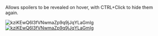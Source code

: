 Allows spoilers to be revealed on hover, with CTRL+Click to hide them again.

![kziKEwQ6l3fVNwmaZp9q9jJqYLaGmIg](https://private-user-images.githubusercontent.com/114772385/398855297-44b0e811-9fe2-4ff4-aa97-eb5e83b740b6.gif?jwt=eyJhbGciOiJIUzI1NiIsInR5cCI6IkpXVCJ9.eyJpc3MiOiJnaXRodWIuY29tIiwiYXVkIjoicmF3LmdpdGh1YnVzZXJjb250ZW50LmNvbSIsImtleSI6ImtleTUiLCJleHAiOjE3MzU1NzkxNTEsIm5iZiI6MTczNTU3ODg1MSwicGF0aCI6Ii8xMTQ3NzIzODUvMzk4ODU1Mjk3LTQ0YjBlODExLTlmZTItNGZmNC1hYTk3LWViNWU4M2I3NDBiNi5naWY_WC1BbXotQWxnb3JpdGhtPUFXUzQtSE1BQy1TSEEyNTYmWC1BbXotQ3JlZGVudGlhbD1BS0lBVkNPRFlMU0E1M1BRSzRaQSUyRjIwMjQxMjMwJTJGdXMtZWFzdC0xJTJGczMlMkZhd3M0X3JlcXVlc3QmWC1BbXotRGF0ZT0yMDI0MTIzMFQxNzE0MTFaJlgtQW16LUV4cGlyZXM9MzAwJlgtQW16LVNpZ25hdHVyZT1iMDY3ODM4OWE2MzRhY2E0NDcyODc5Y2I0MDBiZWNkYjU1N2FiODRiNWNmZjc3YjA1MzliMTVjYWRiMjkwNzU3JlgtQW16LVNpZ25lZEhlYWRlcnM9aG9zdCJ9.fxxmrLyY-C9GzT_3hKDUQdoCcnM6t3ltfmaywqAurkw) [ ![kziKEwQ6l3fVNwmaZp9q9jJqYLaGmIg](https://private-user-images.githubusercontent.com/114772385/398855297-44b0e811-9fe2-4ff4-aa97-eb5e83b740b6.gif?jwt=eyJhbGciOiJIUzI1NiIsInR5cCI6IkpXVCJ9.eyJpc3MiOiJnaXRodWIuY29tIiwiYXVkIjoicmF3LmdpdGh1YnVzZXJjb250ZW50LmNvbSIsImtleSI6ImtleTUiLCJleHAiOjE3MzU1NzkxNTEsIm5iZiI6MTczNTU3ODg1MSwicGF0aCI6Ii8xMTQ3NzIzODUvMzk4ODU1Mjk3LTQ0YjBlODExLTlmZTItNGZmNC1hYTk3LWViNWU4M2I3NDBiNi5naWY_WC1BbXotQWxnb3JpdGhtPUFXUzQtSE1BQy1TSEEyNTYmWC1BbXotQ3JlZGVudGlhbD1BS0lBVkNPRFlMU0E1M1BRSzRaQSUyRjIwMjQxMjMwJTJGdXMtZWFzdC0xJTJGczMlMkZhd3M0X3JlcXVlc3QmWC1BbXotRGF0ZT0yMDI0MTIzMFQxNzE0MTFaJlgtQW16LUV4cGlyZXM9MzAwJlgtQW16LVNpZ25hdHVyZT1iMDY3ODM4OWE2MzRhY2E0NDcyODc5Y2I0MDBiZWNkYjU1N2FiODRiNWNmZjc3YjA1MzliMTVjYWRiMjkwNzU3JlgtQW16LVNpZ25lZEhlYWRlcnM9aG9zdCJ9.fxxmrLyY-C9GzT_3hKDUQdoCcnM6t3ltfmaywqAurkw) ](https://private-user-images.githubusercontent.com/114772385/398855297-44b0e811-9fe2-4ff4-aa97-eb5e83b740b6.gif?jwt=eyJhbGciOiJIUzI1NiIsInR5cCI6IkpXVCJ9.eyJpc3MiOiJnaXRodWIuY29tIiwiYXVkIjoicmF3LmdpdGh1YnVzZXJjb250ZW50LmNvbSIsImtleSI6ImtleTUiLCJleHAiOjE3MzU1NzkxNTEsIm5iZiI6MTczNTU3ODg1MSwicGF0aCI6Ii8xMTQ3NzIzODUvMzk4ODU1Mjk3LTQ0YjBlODExLTlmZTItNGZmNC1hYTk3LWViNWU4M2I3NDBiNi5naWY_WC1BbXotQWxnb3JpdGhtPUFXUzQtSE1BQy1TSEEyNTYmWC1BbXotQ3JlZGVudGlhbD1BS0lBVkNPRFlMU0E1M1BRSzRaQSUyRjIwMjQxMjMwJTJGdXMtZWFzdC0xJTJGczMlMkZhd3M0X3JlcXVlc3QmWC1BbXotRGF0ZT0yMDI0MTIzMFQxNzE0MTFaJlgtQW16LUV4cGlyZXM9MzAwJlgtQW16LVNpZ25hdHVyZT1iMDY3ODM4OWE2MzRhY2E0NDcyODc5Y2I0MDBiZWNkYjU1N2FiODRiNWNmZjc3YjA1MzliMTVjYWRiMjkwNzU3JlgtQW16LVNpZ25lZEhlYWRlcnM9aG9zdCJ9.fxxmrLyY-C9GzT_3hKDUQdoCcnM6t3ltfmaywqAurkw) [ ](https://private-user-images.githubusercontent.com/114772385/398855297-44b0e811-9fe2-4ff4-aa97-eb5e83b740b6.gif?jwt=eyJhbGciOiJIUzI1NiIsInR5cCI6IkpXVCJ9.eyJpc3MiOiJnaXRodWIuY29tIiwiYXVkIjoicmF3LmdpdGh1YnVzZXJjb250ZW50LmNvbSIsImtleSI6ImtleTUiLCJleHAiOjE3MzU1NzkxNTEsIm5iZiI6MTczNTU3ODg1MSwicGF0aCI6Ii8xMTQ3NzIzODUvMzk4ODU1Mjk3LTQ0YjBlODExLTlmZTItNGZmNC1hYTk3LWViNWU4M2I3NDBiNi5naWY_WC1BbXotQWxnb3JpdGhtPUFXUzQtSE1BQy1TSEEyNTYmWC1BbXotQ3JlZGVudGlhbD1BS0lBVkNPRFlMU0E1M1BRSzRaQSUyRjIwMjQxMjMwJTJGdXMtZWFzdC0xJTJGczMlMkZhd3M0X3JlcXVlc3QmWC1BbXotRGF0ZT0yMDI0MTIzMFQxNzE0MTFaJlgtQW16LUV4cGlyZXM9MzAwJlgtQW16LVNpZ25hdHVyZT1iMDY3ODM4OWE2MzRhY2E0NDcyODc5Y2I0MDBiZWNkYjU1N2FiODRiNWNmZjc3YjA1MzliMTVjYWRiMjkwNzU3JlgtQW16LVNpZ25lZEhlYWRlcnM9aG9zdCJ9.fxxmrLyY-C9GzT_3hKDUQdoCcnM6t3ltfmaywqAurkw)
